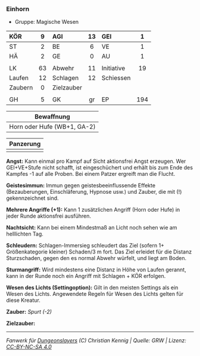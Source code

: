### Einhorn

- Gruppe: Magische Wesen

| KÖR     |  9  | AGI        | 13  | GEI        |  1  |
| :------ | :-: | :--------- | :-: | :--------- | :-: |
| ST      |  2  | BE         |  6  | VE         |  1  |
| HÄ      |  2  | GE         |  0  | AU         |  1  |
|         |     |            |     |            |     |
| LK      | 63  | Abwehr     | 11  | Initiative | 19  |
| Laufen  | 12  | Schlagen   | 12  | Schiessen  |     |
| Zaubern |  0  | Zielzauber |     |            |     |
|         |     |            |     |            |     |
| GH      |  5  | GK         | gr  | EP         | 194 |

|         Bewaffnung          |
| :-------------------------: |
| Horn oder Hufe (WB+1, GA-2) |

| Panzerung |
| :-------: |
|           |

**Angst:** Kann einmal pro Kampf auf Sicht aktionsfrei Angst erzeugen. Wer GEI+VE+Stufe nicht schafft, ist eingeschüchert und erhält bis zum Ende des Kampfes -1 auf alle Proben. Bei einem Patzer ergreift man die Flucht.

**Geistesimmun:** Immun gegen geistesbeeinflussende Effekte (Bezauberungen, Einschläferung, Hypnose usw.) und Zauber, die mit (!) gekennzeichnet sind.

**Mehrere Angriffe (+1):** Kann 1 zusätzlichen Angriff (Horn oder Hufe) in jeder Runde aktionsfrei ausführen.

**Nachtsicht:** Kann bei einem Mindestmaß an Licht noch sehen wie am helllichten Tag.

**Schleudern:** Schlagen-Immersieg schleudert das Ziel (sofern 1+ Größenkategorie kleiner) Schaden/3 m fort. Das Ziel erleidet für die Distanz Sturzschaden, gegen den es normal Abwehr würfelt, und liegt am Boden.

**Sturmangriff:** Wird mindestens eine Distanz in Höhe von Laufen gerannt, kann in der Runde noch ein Angriff mit Schlagen + KÖR erfolgen.

**Wesen des Lichts (Settingoption):** Gilt in den meisten Settings als ein Wesen des Lichts. Angewendete Regeln für Wesen des Lichts gelten für diese Kreatur.

**Zauber:** _Spurt (-2)_

**Zielzauber:**

---

_Fanwerk für [Dungeonslayers](https://www.dungeonslayers.net/) (C) Christian Kennig | Quelle: GRW | Lizenz: [CC-BY-NC-SA 4.0](https://creativecommons.org/licenses/by-nc-sa/4.0/deed.de)_
